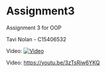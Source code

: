 # Assignment3
Assignment 3 for OOP

Tavi Nolan - C15406532


Video:
[![Video](http://img.youtube.com/vi/YOUTUBE_VIDEO_ID_HERE/0.jpg)](http://www.youtube.com/watch?v=3zTsRiw6YKQ)

Video:
https://youtu.be/3zTsRiw6YKQ
